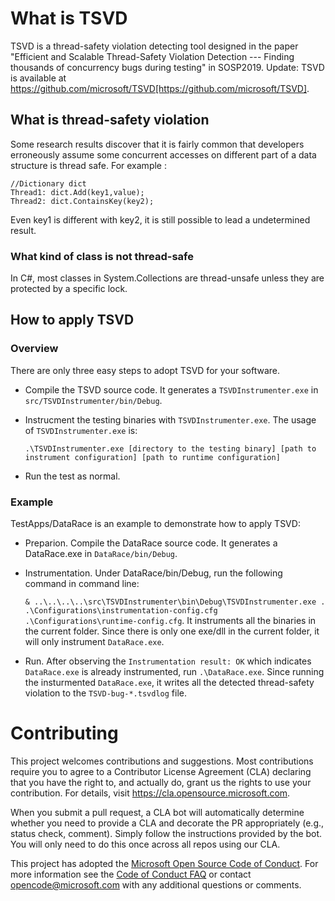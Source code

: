 # What is TSVD

TSVD is a thread-safety violation detecting tool designed in the paper "Efficient and Scalable Thread-Safety Violation Detection --- Finding thousands of concurrency bugs during testing" in SOSP2019.
Update: TSVD is available at https://github.com/microsoft/TSVD[https://github.com/microsoft/TSVD].

## What is thread-safety violation

Some research results discover that it is fairly common that developers erroneously assume some concurrent accesses on different part of a data structure is thread safe. For example :

    //Dictionary dict
    Thread1: dict.Add(key1,value);
    Thread2: dict.ContainsKey(key2);
    
Even key1 is different with key2, it is still possible to lead a undetermined result.

### What kind of class is not thread-safe

In C#, most classes in System.Collections are thread-unsafe unless they are protected by a specific lock.

## How to apply TSVD

### Overview

There are only three easy steps to adopt TSVD for your software.

+ Compile the TSVD source code. It generates a `TSVDInstrumenter.exe` in `src/TSVDInstrumenter/bin/Debug`.
+ Instrucment the testing binaries with `TSVDInstrumenter.exe`. The usage of `TSVDInstrumenter.exe` is:

    `.\TSVDInstrumenter.exe [directory to the testing binary] [path to instrument configuration] [path to runtime configuration]`

+ Run the test as normal.

### Example

TestApps/DataRace is an example to demonstrate how to apply TSVD:

+ Preparion. Compile the DataRace source code. It generates a DataRace.exe in `DataRace/bin/Debug`. 
+ Instrumentation. Under DataRace/bin/Debug, run the following command in command line:

    `& ..\..\..\..\src\TSVDInstrumenter\bin\Debug\TSVDInstrumenter.exe . .\Configurations\instrumentation-config.cfg .\Configurations\runtime-config.cfg`. It instruments all the binaries in the current folder. Since there is only one exe/dll in the current folder, it will only instrument `DataRace.exe`.

+ Run. After observing the `Instrumentation result: OK` which indicates `DataRace.exe` is already instrumented, run `.\DataRace.exe`. Since running the insturmented `DataRace.exe`, it writes all the detected thread-safety violation to the `TSVD-bug-*.tsvdlog` file.
    

# Contributing

This project welcomes contributions and suggestions.  Most contributions require you to agree to a
Contributor License Agreement (CLA) declaring that you have the right to, and actually do, grant us
the rights to use your contribution. For details, visit https://cla.opensource.microsoft.com.

When you submit a pull request, a CLA bot will automatically determine whether you need to provide
a CLA and decorate the PR appropriately (e.g., status check, comment). Simply follow the instructions
provided by the bot. You will only need to do this once across all repos using our CLA.

This project has adopted the [Microsoft Open Source Code of Conduct](https://opensource.microsoft.com/codeofconduct/).
For more information see the [Code of Conduct FAQ](https://opensource.microsoft.com/codeofconduct/faq/) or
contact [opencode@microsoft.com](mailto:opencode@microsoft.com) with any additional questions or comments.
